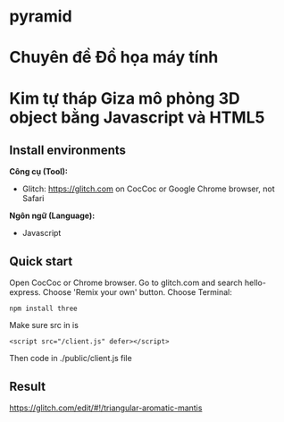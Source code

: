# pyramid
# Chuyên đề Đồ họa máy tính
# Kim tự tháp Giza mô phỏng 3D object bằng Javascript và HTML5

## Install environments
**Công cụ (Tool):**<br>
* Glitch: https://glitch.com on CocCoc or Google Chrome browser, not Safari

**Ngôn ngữ (Language):**<br>
* Javascript<br>

## Quick start
Open CocCoc or Chrome browser. Go to glitch.com and search hello-express. Choose 'Remix your own' button. Choose Terminal:
```
npm install three
```
Make sure src in <head> is
```
<script src="/client.js" defer></script>
```
Then code in ./public/client.js file
## Result

https://glitch.com/edit/#!/triangular-aromatic-mantis
